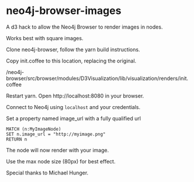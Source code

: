 # neo4j-browser-images

A d3 hack to allow the Neo4j Browser to render images in nodes.

Works best with square images.

Clone neo4j-browser, follow the yarn build instructions.

Copy init.coffee to this location, replacing the original.

/neo4j-browser/src/browser/modules/D3Visualization/lib/visualization/renders/init.coffee

Restart yarn. Open http://localhost:8080 in your browser.

Connect to Neo4j using `localhost` and your credentials.

Set a property named image_url with a fully qualified url

```
MATCH (n:MyImageNode)
SET n.image_url = "http://myimage.png"
RETURN n
```
The node will now render with your image.

Use the max node size (80px) for best effect.

Special thanks to Michael Hunger.
